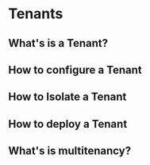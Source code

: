 Tenants
============

## What's is a Tenant?


## How to configure a Tenant


## How to Isolate a Tenant


## How to deploy a Tenant


## What's is multitenancy?

